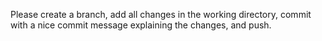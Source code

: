 Please create a branch, add all changes in the working directory, commit with a nice commit message explaining the changes, and push.
